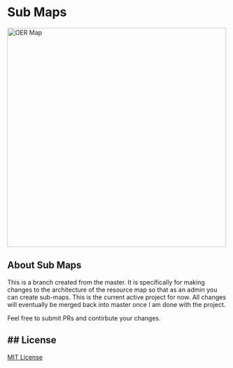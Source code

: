 ﻿# Sub Maps 
 
 <a href="https://raw.githubusercontent.com/paulowe/maps4resources/master/examples/Screen%20Shot%202021-01-11%20at%203.52.12%20AM.png" target="_blank"><img src="examples/Screen Shot 2021-01-11 at 3.52.12 AM.png" align="center" width="500" alt="OER Map"></a>

## About Sub Maps

This is a branch created from the master. It is specifically for making changes to the architecture of the resource map so that as an admin you can create sub-maps. This is the current active project for now. All changes will eventually be merged back into master once I am done with the project. 

Feel free to submit PRs and contirbute your changes.

## ## License
[MIT License](LICENSE.md)
